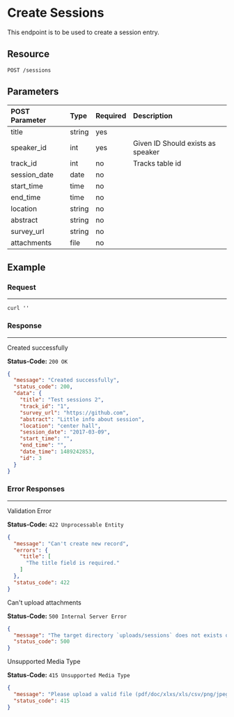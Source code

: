 # Create Sessions

This endpoint is to be used to create a session entry.

## Resource

```
POST /sessions
```

## Parameters

POST Parameter | Type   | Required | Description
:------------ | :----- | :------- | :----------
title         | string | yes      |
speaker_id    | int    | yes      | Given ID Should exists as speaker
track_id      | int    | no       | Tracks table id
session_date  | date   | no       |
start_time    | time   | no       |
end_time      | time   | no       |
location      | string | no       |
abstract      | string | no       |
survey_url    | string | no       |
attachments   | file   | no       |

## Example

### Request

--------------------------------------------------------------------------------

```curl
curl ''
```

### Response

--------------------------------------------------------------------------------
Created successfully

**Status-Code:** `200 OK`

```json
{
  "message": "Created successfully",
  "status_code": 200,
  "data": {
    "title": "Test sessions 2",
    "track_id": "1",
    "survey_url": "https://github.com",
    "abstract": "Little info about session",
    "location": "center hall",
    "session_date": "2017-03-09",
    "start_time": "",
    "end_time": "",
    "date_time": 1489242853,
    "id": 3
  }
}
```

### Error Responses

--------------------------------------------------------------------------------
Validation Error

**Status-Code:** `422 Unprocessable Entity`

```json
{
  "message": "Can't create new record",
  "errors": {
    "title": [
      "The title field is required."
    ]
  },
  "status_code": 422
}
```

Can't upload attachments

**Status-Code:** `500 Internal Server Error`

```json
{
  "message": "The target directory `uploads/sessions` does not exists or is not writable",
  "status_code": 500
}
```

Unsupported Media Type

**Status-Code:** `415 Unsupported Media Type`

```json
{
  "message": "Please upload a valid file (pdf/doc/xlxs/xls/csv/png/jpeg/gif)",
  "status_code": 415
}
```
